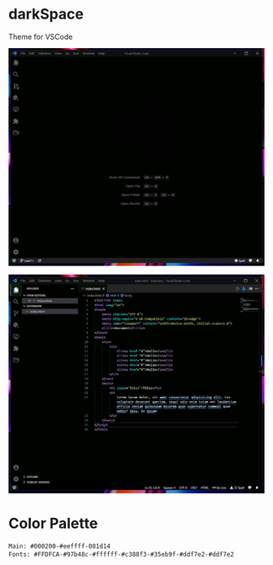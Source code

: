 # darkSpace
Theme for VSCode

![](darkspace/img/extension.png)

![](darkspace/img/extension2.png)

# Color Palette
    Main: #000200-#eeffff-081d14
    Fonts: #FFDFCA-#97b48c-#ffffff-#c388f3-#35eb9f-#ddf7e2-#ddf7e2